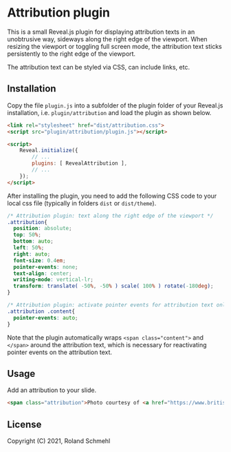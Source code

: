 # Attribution plugin

This is a small Reveal.js plugin for displaying attribution texts in an unobtrusive way, sideways along the right edge of the viewport. When resizing the viewport or toggling full screen mode, the attribution text sticks persistently to the right edge of the viewport.

The attribution text can be styled via CSS, can include links, etc.

## Installation

Copy the file `plugin.js` into a subfolder of the plugin folder of your Reveal.js installation, i.e. `plugin/attribution` and load the plugin as shown below.

```html
<link rel="stylesheet" href="dist/attribution.css">
<script src="plugin/attribution/plugin.js"></script>

<script>
    Reveal.initialize({
        // ...
        plugins: [ RevealAttribution ],
        // ...
    });
</script>
```

After installing the plugin, you need to add the following CSS code to your local css file (typically in folders `dist` or `dist/theme`).

```css
/* Attribution plugin: text along the right edge of the viewport */
.attribution{
  position: absolute;
  top: 50%;
  bottom: auto;
  left: 50%;
  right: auto;
  font-size: 0.4em;
  pointer-events: none;
  text-align: center;
  writing-mode: vertical-lr;
  transform: translate( -50%, -50% ) scale( 100% ) rotate(-180deg);
}

/* Attribution plugin: activate pointer events for attribution text only */
.attribution .content{
  pointer-events: auto;
}
```

Note that the plugin automatically wraps `<span class="content">` and `</span>` around the attribution text, which is necessary for reactivating pointer events on the attribution text.

## Usage

Add an attribution to your slide.

```html
<span class="attribution">Photo courtesy of <a href="https://www.britishmuseum.org">British Museum</a></span>
```

## License

Copyright (C) 2021, Roland Schmehl
